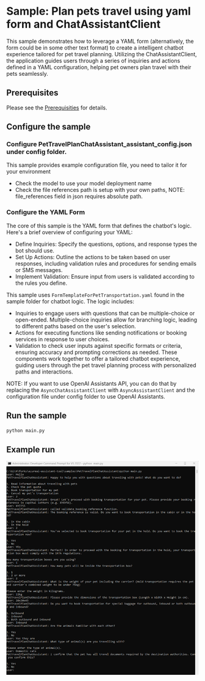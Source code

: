 # Sample: Plan pets travel using yaml form and ChatAssistantClient

This sample demonstrates how to leverage a YAML form (alternatively, the form could be in some other text format) to create a intelligent chatbot experience tailored for pet travel planning. Utilizing the ChatAssistantClient, the application guides users through a series of inquiries and actions defined in a YAML configuration, helping pet owners plan travel with their pets seamlessly.

## Prerequisites

Please see the [Prerequisities] for details.

## Configure the sample

### Configure PetTravelPlanChatAssistant_assistant_config.json under config folder.
This sample provides example configuration file, you need to tailor it for your environment
- Check the model to use your model deployment name
- Check the file references path is setup with your own paths, NOTE: file_references field in json requires absolute path.

### Configure the YAML Form
The core of this sample is the YAML form that defines the chatbot's logic. Here's a brief overview of configuring your YAML:
- Define Inquiries: Specify the questions, options, and response types the bot should use.
- Set Up Actions: Outline the actions to be taken based on user responses, including validation rules and procedures for sending emails or SMS messages.
- Implement Validation: Ensure input from users is validated according to the rules you define.

This sample uses `FormTemplateForPetTransportation.yaml` found in the sample folder for chatbot logic. The logic includes:

- Inquiries to engage users with questions that can be multiple-choice or open-ended. Multiple-choice inquiries allow for branching logic, leading to different paths based on the user's selection.
- Actions for executing functions like sending notifications or booking services in response to user choices.
- Validation to check user inputs against specific formats or criteria, ensuring accuracy and prompting corrections as needed.
These components work together to offer a tailored chatbot experience, guiding users through the pet travel planning process with personalized paths and interactions.

NOTE: If you want to use OpenAI Assistants API, you can do that by replacing the `AsyncChatAssistantClient` with `AsyncAssistantClient` and the configuration
file under config folder to use OpenAI Assistants.

## Run the sample

```sh
python main.py
```

## Example run

![Pets-Travel-Planner-screenshot](../../assets/PetsTravelPlannerAssistant.png)

[Prerequisities]: ../../README.md